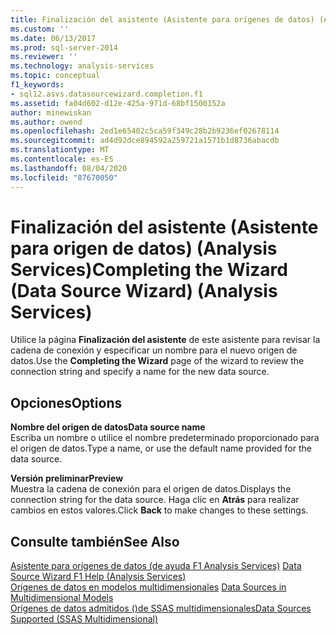 ```yaml
---
title: Finalización del asistente (Asistente para orígenes de datos) (Analysis Services) | Microsoft Docs
ms.custom: ''
ms.date: 06/13/2017
ms.prod: sql-server-2014
ms.reviewer: ''
ms.technology: analysis-services
ms.topic: conceptual
f1_keywords:
- sql12.asvs.datasourcewizard.completion.f1
ms.assetid: fa04d602-d12e-425a-971d-68bf1500152a
author: minewiskan
ms.author: owend
ms.openlocfilehash: 2ed1e65402c5ca59f349c28b2b9236ef02678114
ms.sourcegitcommit: ad4d92dce894592a259721a1571b1d8736abacdb
ms.translationtype: MT
ms.contentlocale: es-ES
ms.lasthandoff: 08/04/2020
ms.locfileid: "87670050"
---
```

# <a name="completing-the-wizard-data-source-wizard-analysis-services"></a><span data-ttu-id="d5eae-102">Finalización del asistente (Asistente para origen de datos) (Analysis Services)</span><span class="sxs-lookup"><span data-stu-id="d5eae-102">Completing the Wizard (Data Source Wizard) (Analysis Services)</span></span>
  <span data-ttu-id="d5eae-103">Utilice la página **Finalización del asistente** de este asistente para revisar la cadena de conexión y especificar un nombre para el nuevo origen de datos.</span><span class="sxs-lookup"><span data-stu-id="d5eae-103">Use the **Completing the Wizard** page of the wizard to review the connection string and specify a name for the new data source.</span></span>  
  
## <a name="options"></a><span data-ttu-id="d5eae-104">Opciones</span><span class="sxs-lookup"><span data-stu-id="d5eae-104">Options</span></span>  
 <span data-ttu-id="d5eae-105">**Nombre del origen de datos**</span><span class="sxs-lookup"><span data-stu-id="d5eae-105">**Data source name**</span></span>  
 <span data-ttu-id="d5eae-106">Escriba un nombre o utilice el nombre predeterminado proporcionado para el origen de datos.</span><span class="sxs-lookup"><span data-stu-id="d5eae-106">Type a name, or use the default name provided for the data source.</span></span>  
  
 <span data-ttu-id="d5eae-107">**Versión preliminar**</span><span class="sxs-lookup"><span data-stu-id="d5eae-107">**Preview**</span></span>  
 <span data-ttu-id="d5eae-108">Muestra la cadena de conexión para el origen de datos.</span><span class="sxs-lookup"><span data-stu-id="d5eae-108">Displays the connection string for the data source.</span></span> <span data-ttu-id="d5eae-109">Haga clic en **Atrás** para realizar cambios en estos valores.</span><span class="sxs-lookup"><span data-stu-id="d5eae-109">Click **Back** to make changes to these settings.</span></span>  
  
## <a name="see-also"></a><span data-ttu-id="d5eae-110">Consulte también</span><span class="sxs-lookup"><span data-stu-id="d5eae-110">See Also</span></span>  
 <span data-ttu-id="d5eae-111">[Asistente para orígenes de datos &#40;de ayuda F1 Analysis Services&#41;](data-source-wizard-f1-help-analysis-services.md) </span><span class="sxs-lookup"><span data-stu-id="d5eae-111">[Data Source Wizard F1 Help &#40;Analysis Services&#41;](data-source-wizard-f1-help-analysis-services.md) </span></span>  
 <span data-ttu-id="d5eae-112">[Orígenes de datos en modelos multidimensionales](multidimensional-models/data-sources-in-multidimensional-models.md) </span><span class="sxs-lookup"><span data-stu-id="d5eae-112">[Data Sources in Multidimensional Models](multidimensional-models/data-sources-in-multidimensional-models.md) </span></span>  
 [<span data-ttu-id="d5eae-113">Orígenes de datos admitidos &#40;&#41;de SSAS multidimensionales</span><span class="sxs-lookup"><span data-stu-id="d5eae-113">Data Sources Supported &#40;SSAS Multidimensional&#41;</span></span>](multidimensional-models/supported-data-sources-ssas-multidimensional.md)  
  
  
